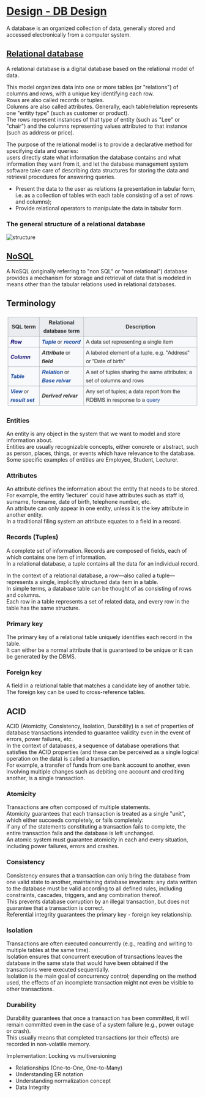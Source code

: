 # [Design - DB Design](https://confluence.softserveinc.com/display/AbilitonKnowledgeModel/Design-DB+Design)

A database is an organized collection of data, generally stored and accessed electronically from a computer system.  

## [Relational database](https://en.wikipedia.org/wiki/Relational_database)
A relational database is a digital database based on the relational model of data.  

This model organizes data into one or more tables (or "relations") of columns and rows, with a unique key identifying each row.  
Rows are also called records or tuples.  
Columns are also called attributes. Generally, each table/relation represents one "entity type" (such as customer or product).  
The rows represent instances of that type of entity (such as "Lee" or "chair") 
and the columns representing values attributed to that instance (such as address or price).  

The purpose of the relational model is to provide a declarative method for specifying data and queries:   
users directly state what information the database contains and what information they want from it, 
and let the database management system software take care of describing data structures for storing the data 
and retrieval procedures for answering queries.  

* Present the data to the user as relations (a presentation in tabular form, i.e. as a collection of tables with each table consisting of a set of rows and columns);
* Provide relational operators to manipulate the data in tabular form.  

### The general structure of a relational database
![structure](https://upload.wikimedia.org/wikipedia/commons/5/57/RDBMS_structure.png)

## [NoSQL](https://en.wikipedia.org/wiki/NoSQL)
A NoSQL (originally referring to "non SQL" or "non relational") database provides a mechanism for storage and retrieval of data that is modeled in means other than the tabular relations used in relational databases.  


## Terminology 
![terms](files/DB_terms.jpg)

### Entities
An entity is any object in the system that we want to model and store information about.  
Entities are usually recognizable concepts, either concrete or abstract, such as person, places, things, 
or events which have relevance to the database.  
Some specific examples of entities are Employee, Student, Lecturer.  

### Attributes
An attribute defines the information about the entity that needs to be stored.  
For example, the entity 'lecturer' could have attributes such as staff id, surname, forename, date of birth, telephone number, etc.  
An attribute can only appear in one entity, unless it is the key attribute in another entity.  
In a traditional filing system an attribute equates to a field in a record.

### Records (Tuples)
A complete set of information. Records are composed of fields, each of which contains one item of information.  
In a relational database, a tuple contains all the data for an individual record.  

In the context of a relational database, a row—also called a tuple—represents a single, implicitly structured data item in a table.   
In simple terms, a database table can be thought of as consisting of rows and columns.  
Each row in a table represents a set of related data, and every row in the table has the same structure.  

### Primary key
The primary key of a relational table uniquely identifies each record in the table.  
It can either be a normal attribute that is guaranteed to be unique or it can be generated by the DBMS.  

### Foreign key
A field in a relational table that matches a candidate key of another table.  
The foreign key can be used to cross-reference tables.

## ACID 
ACID (Atomicity, Consistency, Isolation, Durability) is a set of properties of database transactions intended to guarantee validity even in the event of errors, power failures, etc.  
In the context of databases, a sequence of database operations that satisfies the ACID properties (and these can be perceived as a single logical operation on the data) is called a transaction.  
For example, a transfer of funds from one bank account to another, even involving multiple changes such as debiting one account and crediting another, is a single transaction.  

### Atomicity
Transactions are often composed of multiple statements.   
Atomicity guarantees that each transaction is treated as a single "unit", which either succeeds completely, or fails completely:  
if any of the statements constituting a transaction fails to complete, the entire transaction fails and the database is left unchanged.  
An atomic system must guarantee atomicity in each and every situation, including power failures, errors and crashes.

### Consistency
Consistency ensures that a transaction can only bring the database from one valid state to another, maintaining database invariants:  any data written to the database must be valid according to all defined rules, including constraints, cascades, triggers, and any combination thereof.  
This prevents database corruption by an illegal transaction, but does not guarantee that a transaction is correct.  
Referential integrity guarantees the primary key - foreign key relationship.

### Isolation
Transactions are often executed concurrently (e.g., reading and writing to multiple tables at the same time).  
Isolation ensures that concurrent execution of transactions leaves the database in the same state that would have been obtained if the transactions were executed sequentially.  
Isolation is the main goal of concurrency control; depending on the method used, the effects of an incomplete transaction might not even be visible to other transactions.

### Durability
Durability guarantees that once a transaction has been committed, it will remain committed even in the case of a system failure (e.g., power outage or crash).  
This usually means that completed transactions (or their effects) are recorded in non-volatile memory.

Implementation: Locking vs multiversioning

* Relationships (One-to-One, One-to-Many)
* Understanding ER notation
* Understanding normalization concept
* Data Integrity
